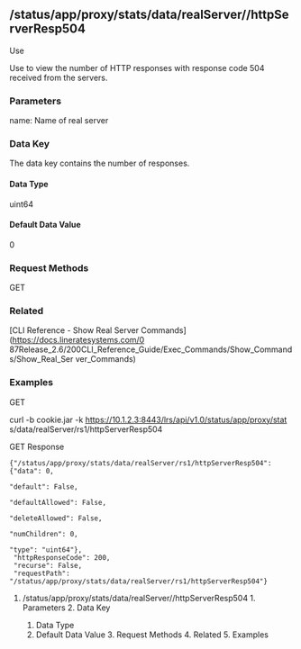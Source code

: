 ## /status/app/proxy/stats/data/realServer/<name>/httpServerResp504

Use

Use to view the number of HTTP responses with response code 504 received from
the servers.

### Parameters

name: Name of real server

### Data Key

The data key contains the number of responses.

#### Data Type

uint64

#### Default Data Value

0

### Request Methods

GET

### Related

[CLI Reference - Show Real Server Commands](https://docs.lineratesystems.com/0
87Release_2.6/200CLI_Reference_Guide/Exec_Commands/Show_Commands/Show_Real_Ser
ver_Commands)

### Examples

GET

curl -b cookie.jar -k https://10.1.2.3:8443/lrs/api/v1.0/status/app/proxy/stat
s/data/realServer/rs1/httpServerResp504

GET Response

    
    {"/status/app/proxy/stats/data/realServer/rs1/httpServerResp504": {"data": 0,
                                                                             "default": False,
                                                                             "defaultAllowed": False,
                                                                             "deleteAllowed": False,
                                                                             "numChildren": 0,
                                                                             "type": "uint64"},
     "httpResponseCode": 200,
     "recurse": False,
     "requestPath": "/status/app/proxy/stats/data/realServer/rs1/httpServerResp504"}
    

  1. /status/app/proxy/stats/data/realServer/<name>/httpServerResp504
    1. Parameters
    2. Data Key
      1. Data Type
      2. Default Data Value
    3. Request Methods
    4. Related
    5. Examples

